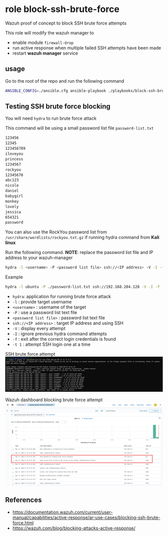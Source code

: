 # role block-ssh-brute-force

Wazuh proof of concept to block SSH brute force attempts

This role will modify the wazuh manager to
- enable module `firewall-drop`
- run active response when multiple failed SSH attempts have been made
- restart **wazuh manager** service

## usage

Go to the root of the repo and run the following command

```bash
ANSIBLE_CONFIG=./ansible.cfg ansible-playbook ./playbooks/block-ssh-brute-force.yaml
```

## Testing SSH brute force blocking

You will need `hydra` to run brute force attack

This command will be using a small password list file `password-list.txt`

```txt
123456
12345
123456789
iloveyou
princess
1234567
rockyou
12345678
abc123
nicole
daniel
babygirl
monkey
lovely
jessica
654321
password
```

You can also use the RockYou password list from `/usr/share/wordlists/rockyou.txt.gz` if running hydra command from **Kali linux**

Run the following command. **NOTE**: replace the password list file and IP address to your wazuh-manager

```bash
hydra -l <username> -P <password list file> ssh://<IP address> -V -I -f -t 1
```

Example

```bash
hydra -l ubuntu -P ./password-list.txt ssh://192.168.204.128 -V -I -f -t 1
```

- `hydra`: application for running brute force attack
- `-l` : provide target username
- `<username>` : username of the target
- `-P` : use a password list text file
- `<password list file>` : password list text file
- `ssh://<IP address>` : target IP address and using SSH
- `-V` : display every attempt
- `-I` : ignore previous hydra command attempts
- `-f` : exit after the correct login credentials is found
- `-t 1` : attempt SSH login one at a time

SSH brute force attempt
![SSH brute force attempt](../../assets/images/block-ssh-brute-force-Hydra-attempt.png)

Wazuh dashboard blocking brute force attempt
![Wazuh dashboard blocking brute force attempt](../../assets/images/block-ssh-brute-force-Wazuh-daskboard.png)

## References

- https://documentation.wazuh.com/current/user-manual/capabilities/active-response/ar-use-cases/blocking-ssh-brute-force.html
- https://wazuh.com/blog/blocking-attacks-active-response/
